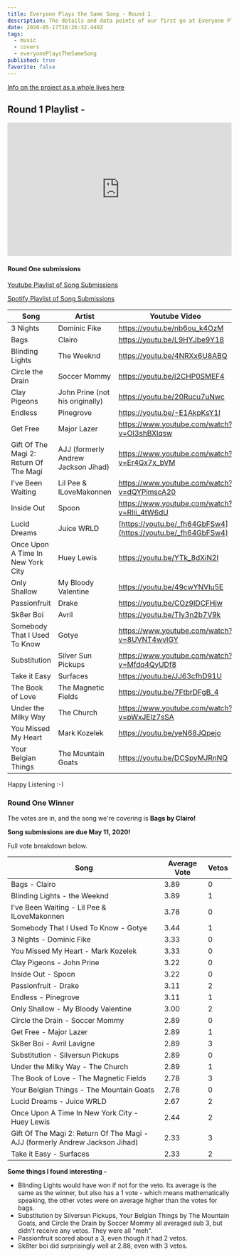 ```yaml
---
title: Everyone Plays the Same Song - Round 1
description: The details and data points of our first go at Everyone Plays the Same Song
date: 2020-05-17T16:26:32.440Z
tags:
  - music
  - covers
  - everyonePlaysTheSameSong
published: true
favorite: false
---
```

[Info on the project as a whole lives here](https://natespilman.com/blog/everyone-plays-the-same-song/)

## [](https://natespilman.com/blog/everyone-plays-the-same-song/)Round 1 Playlist -

<iframe width="100%" height="300" scrolling="no" frameborder="no" allow="autoplay" src="https://w.soundcloud.com/player/?url=https%3A//api.soundcloud.com/playlists/1049388463&color=%23ff5500&auto_play=false&hide_related=false&show_comments=true&show_user=true&show_reposts=false&show_teaser=true&visual=true"></iframe>

#### Round One submissions

[Youtube Playlist of Song Submissions](https://www.youtube.com/watch?v=nb6ou_k4OzM&list=PLDkm3cHHN23E4dncmC-rAoyUiGq6gQSF9)[](https://open.spotify.com/playlist/2E6YaKOYWnGSpMkypS1HTb?si=l0mCS-siTiGMScCYFFlZFA)

[Spotify Playlist of Song Submissions](https://open.spotify.com/playlist/2E6YaKOYWnGSpMkypS1HTb?si=l0mCS-siTiGMScCYFFlZFA)

| Song                                   | Artist                              | Youtube Video                                                |
| -------------------------------------- | ----------------------------------- | ------------------------------------------------------------ |
| 3 Nights                               | Dominic Fike                        | <https://youtu.be/nb6ou_k4OzM>                               |
| Bags                                   | Clairo                              | <https://youtu.be/L9HYJbe9Y18>                               |
| Blinding Lights                        | The Weeknd                          | <https://youtu.be/4NRXx6U8ABQ>                               |
| Circle the Drain                       | Soccer Mommy                        | <https://youtu.be/i2CHP0SMEF4>                               |
| Clay Pigeons                           | John Prine (not his originally)     | <https://youtu.be/20Rucu7uNwc>                               |
| Endless                                | Pinegrove                           | <https://youtu.be/-E1AkpKsY1I>                               |
| Get Free                               | Major Lazer                         | <https://www.youtube.com/watch?v=OI3shBXlqsw>                |
| Gift Of The Magi 2: Return Of The Magi | AJJ (formerly Andrew Jackson Jihad) | <https://www.youtube.com/watch?v=Er4Gx7x_bVM>                |
| I've Been Waiting                      | Lil Pee & ILoveMakonnen             | <https://www.youtube.com/watch?v=dQYPimscA20>                |
| Inside Out                             | Spoon                               | <https://www.youtube.com/watch?v=RIii_4tW6dU>                |
| Lucid Dreams                           | Juice WRLD                          | [https://youtu.be/_fh64GbFSw4](https://youtu.be/_fh64GbFSw4) |
| Once Upon A Time In New York City      | Huey Lewis                          | <https://youtu.be/YTk_8dXiN2I>                               |
| Only Shallow                           | My Bloody Valentine                 | <https://youtu.be/49cwYNVIu5E>                               |
| Passionfruit                           | Drake                               | <https://youtu.be/COz9lDCFHjw>                               |
| Sk8er Boi                              | Avril                               | <https://youtu.be/TIy3n2b7V9k>                               |
| Somebody That I Used To Know           | Gotye                               | <https://www.youtube.com/watch?v=8UVNT4wvIGY>                |
| Substitution                           | Silver Sun Pickups                  | <https://www.youtube.com/watch?v=Mfdq4QyUDf8>                |
| Take it Easy                           | Surfaces                            | <https://youtu.be/JJ63cfhD91U>                               |
| The Book of Love                       | The Magnetic Fields                 | <https://youtu.be/7FtbrDFgB_4>                               |
| Under the Milky Way                    | The Church                          | <https://www.youtube.com/watch?v=pWxJEIz7sSA>                |
| You Missed My Heart                    | Mark Kozelek                        | <https://youtu.be/yeN68JQpejo>                               |
| Your Belgian Things                    | The Mountain Goats                  | <https://youtu.be/DCSpyMJRnNQ>                               |

Happy Listening :-)

### Round One Winner

The votes are in, and the song we're covering is **Bags by Clairo!**

**Song submissions are due May 11, 2020!**

Full vote breakdown below.

| Song                                                                         | Average Vote | Vetos |
| ---------------------------------------------------------------------------- | ------------ | ----- |
| Bags - Clairo                                                                | 3.89         | 0     |
| Blinding Lights - the Weeknd                                                 | 3.89         | 1     |
| I've Been Waiting - Lil Pee & ILoveMakonnen                                  | 3.78         | 0     |
| Somebody That I Used To Know - Gotye                                         | 3.44         | 1     |
| 3 Nights - Dominic Fike                                                      | 3.33         | 0     |
| You Missed My Heart - Mark Kozelek                                           | 3.33         | 0     |
| Clay Pigeons - John Prine                                                    | 3.22         | 0     |
| Inside Out - Spoon                                                           | 3.22         | 0     |
| Passionfruit - Drake                                                         | 3.11         | 2     |
| Endless - Pinegrove                                                          | 3.11         | 1     |
| Only Shallow - My Bloody Valentine                                           | 3.00         | 2     |
| Circle the Drain - Soccer Mommy                                              | 2.89         | 0     |
| Get Free - Major Lazer                                                       | 2.89         | 1     |
| Sk8er Boi - Avril Lavigne                                                    | 2.89         | 3     |
| Substitution - Silversun Pickups                                             | 2.89         | 0     |
| Under the Milky Way - The Church                                             | 2.89         | 1     |
| The Book of Love - The Magnetic Fields                                       | 2.78         | 3     |
| Your Belgian Things - The Mountain Goats                                     | 2.78         | 0     |
| Lucid Dreams - Juice WRLD                                                    | 2.67         | 2     |
| Once Upon A Time In New York City - Huey Lewis                               | 2.44         | 2     |
| Gift Of The Magi 2: Return Of The Magi - AJJ (formerly Andrew Jackson Jihad) | 2.33         | 3     |
| Take it Easy - Surfaces                                                      | 2.33         | 2     |

**Some things I found interesting -** 

* Blinding Lights would have won if not for the veto. Its average is the same as the winner, but also has a 1 vote - which means mathematically speaking, the other votes were on average higher than the votes for bags. 
* Substitution by Silversun Pickups, Your Belgian Things by The Mountain Goats, and Circle the Drain by Soccer Mommy all averaged sub 3, but didn't receive any vetos. They were all "meh".
* Passionfruit scored about a 3, even though it had 2 vetos. 
* Sk8ter boi did surprisingly well at 2.88, even with 3 vetos.